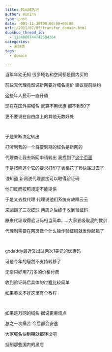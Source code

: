 ```yaml
---
title: 转出域名记
author: muninn
type: post
date: -001-11-30T00:00:00+00:00
url: /2011/07/07/transfer_domain.html
duoshuo_thread_id:
  - 1184800744742584364
categories:
  - 未分类
tags:
  - domain

---
```

当年年幼无知 很多域名和空间都是国内买的

前些天代理竟然说新网要对域名提价 建议提前续约

这些年人民币一直升值

现在在国外买域名 就算不用优惠 都不到50了

更不要说在自由度上的其他无数好处

&#160;

于是果断决定转出

打听到我的一个将要到期的域名是新网的

代理商让我去新网申请转出 我找到了<a href="https://www.xinnet.com/reDownload.do?method=reDownDetail&docCode=70876748408343" target="_blank">这个页面</a>

于是按照这个它的要求打印了表格花了15快递过去了

谁知道 新网说代理直接可以取得验证码

他们反而按照规定不能提供

于是又去找代理 代理说他们系统有故障云云

来回踢了三次皮球 两周之后终于收到验证码

原来代理取得验证码相当简单……大家要吸取我的教训

代理制需要在网页做个什么操作验证码就发你邮箱了

&#160;

godaddy最近又出过两次1美元的优惠码

可是今年的居然不支持转移了

无奈只好用7刀多的价格付费

收到验证码后具体的过程比较简单

如果英文不好<a href="https://blog.s135.com/domain_transfer/" target="_blank">这里</a>有个教程

&#160;

如果是万网的域名 据说更麻烦点

总之一次痛苦 今后都会安逸

大家域名快到期就都转出吧

抵制那些国内的黑店